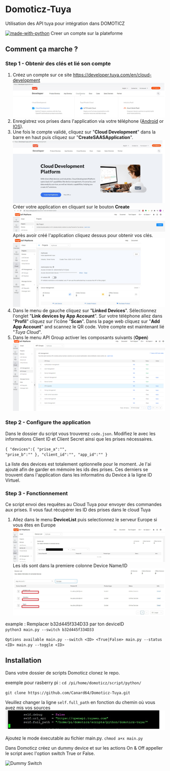 # Domoticz-Tuya
Utilisation des API tuya pour intégration dans DOMOTICZ

[![made-with-python](https://img.shields.io/badge/Made%20with-Python-1f425f.svg)](https://www.python.org/)
Creer un compte sur la plateforme 

## Comment ça marche ?
### Step 1 - Obtenir des clés et lié son compte

1. Créez un compte sur ce site https://developer.tuya.com/en/cloud-development 
![Get Ids](img/CloudDev.jpg)
2. Enregistrez vos prises dans l'application via votre téléphone  ([Android](https://play.google.com/store/apps/details?id=com.tuya.smart&hl=fr) or [IOS](https://apps.apple.com/fr/app/tuyasmart/id1034649547)). 
3. Une fois le compte validé, cliquez sur "**Cloud Development**" dans la barre en haut puis cliquez sur  "**CreateSAASApplication**". 
![Get Ids](img/CreateSAASApp.jpg)
Créer votre application en cliquant sur le bouton **Create**
![Get Ids](img/CreateSAASApp-btn.jpg)
Après avoir créé l'application cliquez dessus pour obtenir vos clés.
![Get Ids](img/ClientID-Secret.jpg)
4. Dans le menu de gauche cliquez sur "**Linked Devices**". Sélectionnez l'onglet "**Link devices by App Account**". 
Sur votre téléphone allez dans  "**Profil**" cliquez sur l’icône  "**Scan**". 
Dans la page web cliquez sur  "**Add App Account**" and scannez le QR code. Votre compte est maintenant lié "_Tuya Cloud_".
5. Dans le menu API Group activer les composants suivants (**Open**)
![Get Ids](img/API-Group.png)

### Step 2 - Configure the application
Dans le dossier du script vous trouverez `code.json`. Modifiez le avec les informations Client ID et Client Secret ainsi que les prises nécessaires.

`{
   "devices":{
      "prise_a":"",                               
      "prise_b":""
   },
   "client_id":"",
   "app_id":""
}`

La liste des devices est totalement optionnelle pour le moment. Je l'ai ajouté afin de garder en mémoire les ids des prises. Ces derniers se trouvent dans l'application dans les informatins du Device à la ligne ID Virtuel.


### Step 3 - Fonctionnement
Ce script envoi des requêtes au Cloud Tuya pour envoyer des commandes aux prises. 
Il vous faut récupérer les ID des prises dans le cloud Tuya

1. Allez dans le menu **DeviceList** puis selectionnez le serveur Europe si vous êtes en Europe
![Get Ids](img/ListDevices.jpg)
Les ids sont dans la premiere colonne Device Name/ID
![Get Ids](img/ListDevices2.jpg)

example : Remplacer b32d445f334D33 par ton deviceID  
`python3 main.py --switch b32d445f334D33`

`Options available
main.py --switch <ID> <True|False>
main.py --status <ID>
main.py --toggle <ID>`


## Installation 

Dans votre dossier de scripts Domoticz clonez le repo. 

exemple pour rasberry pi : `cd /pi/home/domoticz/script/python/`

`git clone https://github.com/Canard64/Domoticz-Tuya.git `

Veuillez changer la ligne `self.full_path` en fonction du chemin où vous avez mis vos sources
![Get Ids](img/FullPath.jpg)

Ajoutez le mode éxecutable au fichier main.py.
`chmod a+x main.py`


Dans Domoticz créez un dummy device et sur les actions On & Off appeller le script avec l'option switch True or False.

![Dummy Switch](assets/2.png)



